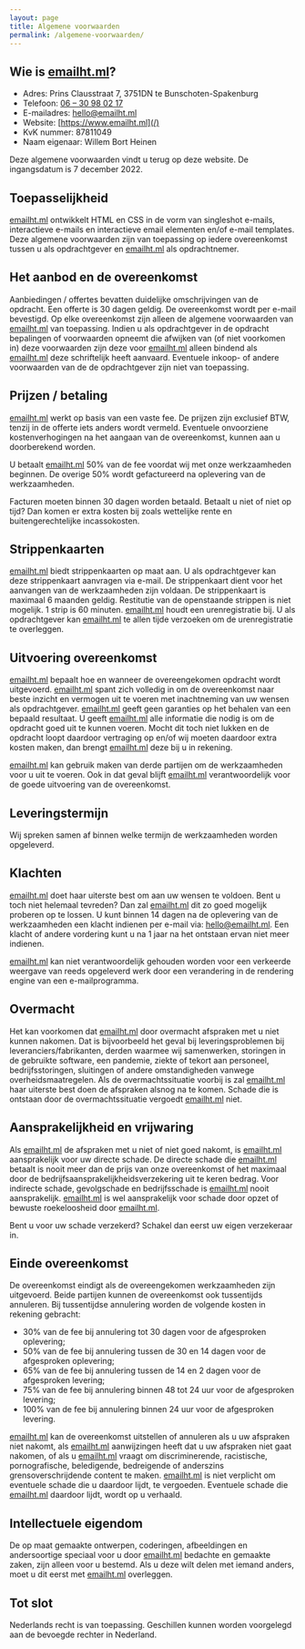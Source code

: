 ```yaml
---
layout: page
title: Algemene voorwaarden
permalink: /algemene-voorwaarden/
---
```


## Wie is [emailht.ml](/)?
* Adres: Prins Clausstraat 7, 3751DN te Bunschoten-Spakenburg
* Telefoon: <a href="tel:+31630980217">06 – 30 98 02 17</a>
* E-mailadres: <a href="mailto:hello@emailht.ml">hello@emailht.ml</a>
* Website: [https://www.emailht.ml](/)
* KvK nummer: 87811049
* Naam eigenaar: Willem Bort Heinen

Deze algemene voorwaarden vindt u terug op deze website. De ingangsdatum is 7 december 2022.

## Toepasselijkheid
[emailht.ml](/) ontwikkelt HTML en CSS in de vorm van singleshot e-mails, interactieve e-mails en interactieve email elementen en/of e-mail templates. Deze algemene voorwaarden zijn van toepassing op iedere overeenkomst tussen u als opdrachtgever en [emailht.ml](/) als opdrachtnemer.

## Het aanbod en de overeenkomst
Aanbiedingen / offertes bevatten duidelijke omschrijvingen van de opdracht. Een offerte is 30 dagen geldig. De overeenkomst wordt per e-mail bevestigd. Op elke overeenkomst zijn alleen de algemene voorwaarden van [emailht.ml](/) van toepassing. Indien u als opdrachtgever in de opdracht bepalingen of voorwaarden opneemt die afwijken van (of niet voorkomen in) deze voorwaarden zijn deze voor [emailht.ml](/) alleen bindend als [emailht.ml](/) deze schriftelijk heeft aanvaard. Eventuele inkoop- of andere voorwaarden van de de opdrachtgever zijn niet van toepassing.

## Prijzen / betaling
[emailht.ml](/) werkt op basis van een vaste fee. De prijzen zijn exclusief BTW, tenzij in de offerte iets anders wordt vermeld. Eventuele onvoorziene kostenverhogingen na het aangaan van de overeenkomst, kunnen aan u doorberekend worden.

U betaalt [emailht.ml](/) 50% van de fee voordat wij met onze werkzaamheden beginnen. De overige 50% wordt gefactureerd na oplevering van de werkzaamheden.

Facturen moeten binnen 30 dagen worden betaald. Betaalt u niet of niet op tijd? Dan komen er extra kosten bij zoals wettelijke rente en buitengerechtelijke incassokosten.

## Strippenkaarten
[emailht.ml](/) biedt strippenkaarten op maat aan. U als opdrachtgever kan deze strippenkaart aanvragen via e-mail. De strippenkaart dient voor het aanvangen van de werkzaamheden zijn voldaan. De strippenkaart is maximaal 6 maanden geldig. Restitutie van de openstaande strippen is niet mogelijk. 1 strip is 60 minuten. [emailht.ml](/) houdt een urenregistratie bij. U als opdrachtgever kan [emailht.ml](/) te allen tijde verzoeken om de urenregistratie te overleggen.

## Uitvoering overeenkomst
[emailht.ml](/) bepaalt hoe en wanneer de overeengekomen opdracht wordt uitgevoerd. [emailht.ml](/) spant zich volledig in om de overeenkomst naar beste inzicht en vermogen uit te voeren met inachtneming van uw wensen als opdrachtgever. [emailht.ml](/) geeft geen garanties op het behalen van een bepaald resultaat. U geeft [emailht.ml](/) alle informatie die nodig is om de opdracht goed uit te kunnen voeren. Mocht dit toch niet lukken en de opdracht loopt daardoor vertraging op en/of wij moeten daardoor extra kosten maken, dan brengt [emailht.ml](/) deze bij u in rekening.

[emailht.ml](/) kan gebruik maken van derde partijen om de werkzaamheden voor u uit te voeren. Ook in dat geval blijft [emailht.ml](/) verantwoordelijk voor de goede uitvoering van de overeenkomst.

## Leveringstermijn
Wij spreken samen af binnen welke termijn de werkzaamheden worden opgeleverd.

## Klachten
[emailht.ml](/) doet haar uiterste best om aan uw wensen te voldoen. Bent u toch niet helemaal tevreden? Dan zal [emailht.ml](/) dit zo goed mogelijk proberen op te lossen. U kunt binnen 14 dagen na de oplevering van de werkzaamheden een klacht indienen per e-mail via: hello@emailht.ml. Een klacht of andere vordering kunt u na 1 jaar na het ontstaan ervan niet meer indienen.

[emailht.ml](/) kan niet verantwoordelijk gehouden worden voor een verkeerde weergave van reeds opgeleverd werk door een verandering in de rendering engine van een e-mailprogramma.

## Overmacht
Het kan voorkomen dat [emailht.ml](/) door overmacht afspraken met u niet kunnen nakomen. Dat is bijvoorbeeld het geval bij leveringsproblemen bij leveranciers/fabrikanten, derden waarmee wij samenwerken, storingen in de gebruikte software, een pandemie, ziekte of tekort aan personeel, bedrijfsstoringen, sluitingen of andere omstandigheden vanwege overheidsmaatregelen. Als de overmachtssituatie voorbij is zal [emailht.ml](/) haar uiterste best doen de afspraken alsnog na te komen. Schade die is ontstaan door de overmachtssituatie vergoedt [emailht.ml](/) niet.

## Aansprakelijkheid en vrijwaring
Als [emailht.ml](/) de afspraken met u niet of niet goed nakomt, is [emailht.ml](/) aansprakelijk voor uw directe schade. De directe schade die [emailht.ml](/) betaalt is nooit meer dan de prijs van onze overeenkomst of het maximaal door de bedrijfsaansprakelijkheidsverzekering uit te keren bedrag. Voor indirecte schade, gevolgschade en bedrijfsschade is [emailht.ml](/) nooit aansprakelijk. [emailht.ml](/) is wel aansprakelijk voor schade door opzet of bewuste roekeloosheid door [emailht.ml](/).

Bent u voor uw schade verzekerd? Schakel dan eerst uw eigen verzekeraar in.

## Einde overeenkomst
De overeenkomst eindigt als de overeengekomen werkzaamheden zijn uitgevoerd. Beide partijen kunnen de overeenkomst ook tussentijds annuleren. Bij tussentijdse annulering worden de volgende kosten in rekening gebracht:
* 30% van de fee bij annulering tot 30 dagen voor de afgesproken oplevering;
* 50% van de fee bij annulering tussen de 30 en 14 dagen voor de afgesproken oplevering;
* 65% van de fee bij annulering tussen de 14 en 2 dagen voor de afgesproken levering;
* 75% van de fee bij annulering binnen 48 tot 24 uur voor de afgesproken levering;
* 100% van de fee bij annulering binnen 24 uur voor de afgesproken levering.

[emailht.ml](/) kan de overeenkomst uitstellen of annuleren als u uw afspraken niet nakomt, als [emailht.ml](/) aanwijzingen heeft dat u uw afspraken niet gaat nakomen, of als u [emailht.ml](/) vraagt om discriminerende, racistische, pornografische, beledigende, bedreigende of anderszins grensoverschrijdende content te maken. [emailht.ml](/) is niet verplicht om eventuele schade die u daardoor lijdt, te vergoeden. Eventuele schade die [emailht.ml](/) daardoor lijdt, wordt op u verhaald.

## Intellectuele eigendom
De op maat gemaakte ontwerpen, coderingen, afbeeldingen en andersoortige speciaal voor u door [emailht.ml](/) bedachte en gemaakte zaken, zijn alleen voor u bestemd. Als u deze wilt delen met iemand anders, moet u dit eerst met [emailht.ml](/) overleggen.

## Tot slot
Nederlands recht is van toepassing. Geschillen kunnen worden voorgelegd aan de bevoegde rechter in Nederland.